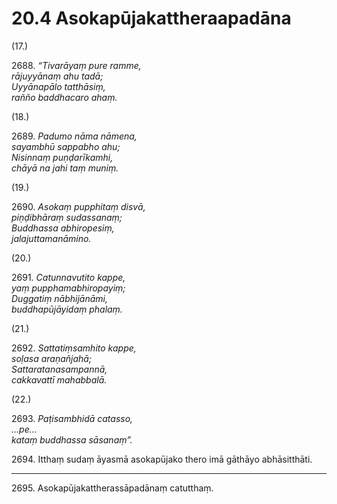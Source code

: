 # 20.4 Asokapūjakattheraapadāna

(17.)

2688\. _“Tivarāyaṃ pure ramme,_  
_rājuyyānaṃ ahu tadā;_  
_Uyyānapālo tatthāsiṃ,_  
_rañño baddhacaro ahaṃ._  

(18.)

2689\. _Padumo nāma nāmena,_  
_sayambhū sappabho ahu;_  
_Nisinnaṃ puṇḍarīkamhi,_  
_chāyā na jahi taṃ muniṃ._  

(19.)

2690\. _Asokaṃ pupphitaṃ disvā,_  
_piṇḍibhāraṃ sudassanaṃ;_  
_Buddhassa abhiropesiṃ,_  
_jalajuttamanāmino._  

(20.)

2691\. _Catunnavutito kappe,_  
_yaṃ pupphamabhiropayiṃ;_  
_Duggatiṃ nābhijānāmi,_  
_buddhapūjāyidaṃ phalaṃ._  

(21.)

2692\. _Sattatiṃsamhito kappe,_  
_soḷasa araṇañjahā;_  
_Sattaratanasampannā,_  
_cakkavattī mahabbalā._  

(22.)

2693\. _Paṭisambhidā catasso,_  
_…pe…_  
_kataṃ buddhassa sāsanaṃ”._  

2694\. Itthaṃ sudaṃ āyasmā asokapūjako thero imā gāthāyo abhāsitthāti.

---

2695\. Asokapūjakattherassāpadānaṃ catutthaṃ.
